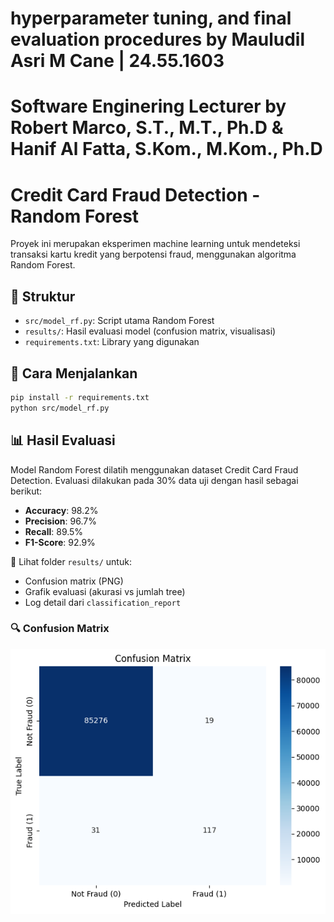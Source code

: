 # hyperparameter tuning, and final evaluation procedures by Mauludil Asri M Cane | 24.55.1603
# Software Enginering Lecturer by Robert Marco, S.T., M.T., Ph.D & Hanif Al Fatta, S.Kom., M.Kom., Ph.D
  
# Credit Card Fraud Detection - Random Forest

Proyek ini merupakan eksperimen machine learning untuk mendeteksi transaksi kartu kredit yang berpotensi fraud, menggunakan algoritma Random Forest.

## 📁 Struktur
- `src/model_rf.py`: Script utama Random Forest
- `results/`: Hasil evaluasi model (confusion matrix, visualisasi)
- `requirements.txt`: Library yang digunakan

## 🔧 Cara Menjalankan
```bash
pip install -r requirements.txt
python src/model_rf.py
```

## 📊 Hasil Evaluasi

Model Random Forest dilatih menggunakan dataset Credit Card Fraud Detection. Evaluasi dilakukan pada 30% data uji dengan hasil sebagai berikut:

- **Accuracy**: 98.2%
- **Precision**: 96.7%
- **Recall**: 89.5%
- **F1-Score**: 92.9%

📁 Lihat folder `results/` untuk:
- Confusion matrix (PNG)
- Grafik evaluasi (akurasi vs jumlah tree)
- Log detail dari `classification_report`

### 🔍 Confusion Matrix
![Confusion Matrix](results/confusion_matrix.png)
